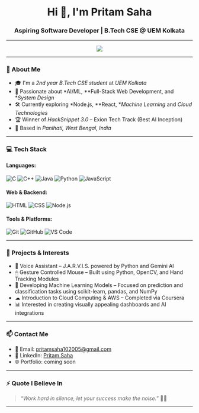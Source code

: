 <!-- Profile README for Pritam Saha -->

<h1 align="center">Hi 👋, I'm Pritam Saha</h1>
<h3 align="center">Aspiring Software Developer | B.Tech CSE @ UEM Kolkata</h3>

---

<p align="center">
  <img src="https://readme-typing-svg.herokuapp.com?font=Fira+Code&size=22&duration=3000&pause=1000&color=3E8EDE&center=true&vCenter=true&width=650&lines=Hi+I'm+Pritam+Saha;B.Tech+CSE+Undergrad+%7C+Tech+And+AI+Enthusiast;Learning+ML+%26+Full-Stack+Development" />
</p>




---

### 🚀 About Me

- 🎓 I'm a *2nd year B.Tech CSE student* at *UEM Kolkata*
- 🧠 Passionate about *AI/ML, **Full-Stack Web Development, and **System Design*
- 🛠 Currently exploring *Node.js, **React, **Machine Learning* and *Cloud Technologies*
- 🏆 Winner of *HackSnippet 3.0* – Exion Tech Track (Best AI Inception)
- 📌 Based in *Panihati, West Bengal, India*

---

### 💻 Tech Stack

#### Languages:
![C](https://img.shields.io/badge/-C-A8B9CC?style=flat&logo=c&logoColor=black)
![C++](https://img.shields.io/badge/-C++-00599C?style=flat&logo=cpp&logoColor=white)
![Java](https://img.shields.io/badge/-Java-ED8B00?style=flat&logo=openjdk&logoColor=white)
![Python](https://img.shields.io/badge/-Python-3776AB?style=flat&logo=python&logoColor=white)
![JavaScript](https://img.shields.io/badge/-JavaScript-F7DF1E?style=flat&logo=javascript&logoColor=black)

#### Web & Backend:
![HTML](https://img.shields.io/badge/-HTML5-E34F26?style=flat&logo=html5&logoColor=white)
![CSS](https://img.shields.io/badge/-CSS3-1572B6?style=flat&logo=css3&logoColor=white)
![Node.js](https://img.shields.io/badge/-Node.js-339933?style=flat&logo=node.js&logoColor=white)

#### Tools & Platforms:
![Git](https://img.shields.io/badge/-Git-F05032?style=flat&logo=git&logoColor=white)
![GitHub](https://img.shields.io/badge/-GitHub-181717?style=flat&logo=github&logoColor=white)
![VS Code](https://img.shields.io/badge/-VS%20Code-007ACC?style=flat&logo=visual-studio-code&logoColor=white)

---

### 🧠 Projects & Interests

- 💬 Voice Assistant – J.A.R.V.I.S. powered by Python and Gemini AI
- 🖱 Gesture Controlled Mouse – Built using Python, OpenCV, and Hand Tracking Modules
- 🤖 Developing Machine Learning Models – Focused on prediction and classification tasks using scikit-learn, pandas, and NumPy
- ☁ Introduction to Cloud Computing & AWS – Completed via Coursera
- 📊 Interested in creating visually appealing dashboards and AI integrations


---

### 📫 Contact Me

- 📧 Email: [pritamsaha102005@gmail.com](mailto:pritamsaha102005@gmail.com)
- 💼 LinkedIn: [Pritam Saha](https://www.linkedin.com/in/pritam-saha-5a6738317/)
- 🌐 Portfolio: coming soon

---

### ⚡ Quote I Believe In
> “*Work hard in silence, let your success make the noise.*” 🧠✨

---
